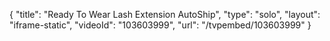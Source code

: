 {
    "title": "Ready To Wear Lash Extension AutoShip",
    "type": "solo",
    "layout": "iframe-static",
    "videoId": "103603999",
    "url": "\/tvpembed\/103603999"
}